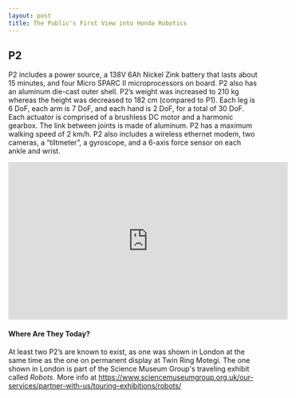 ```yaml
---
layout: post
title: The Public's First View into Honda Robotics 
---
```


## P2
  P2 includes a power source, a 138V 6Ah Nickel Zink battery that lasts about 15 minutes, and four Micro SPARC II microprocessors on board. P2 also has an aluminum die-cast outer shell. P2’s weight was increased to 210 kg whereas the height was decreased to 182 cm (compared to P1). Each leg is 6 DoF, each arm is 7 DoF, and each hand is 2 DoF, for a total of 30 DoF. Each actuator is comprised of a brushless DC motor and a harmonic gearbox. The link between joints is made of aluminum. P2 has a maximum walking speed of 2 km/h. P2 also includes a wireless ethernet modem, two cameras, a “tiltmeter”, a gyroscope, and a 6-axis force sensor on each ankle and wrist.


<iframe width="560" height="315" src="https://www.youtube.com/embed/FEXSqsW6rMM" title="YouTube video player" frameborder="0" allow="accelerometer; autoplay; clipboard-write; encrypted-media; gyroscope; picture-in-picture" allowfullscreen></iframe>


#### Where Are They Today?
  At least two P2’s are known to exist, as one was shown in London at the same time as the one on permanent display at Twin Ring Motegi. The one shown in London is part of the Science Museum Group's traveling exhibit called _Robots_. More info at <https://www.sciencemuseumgroup.org.uk/our-services/partner-with-us/touring-exhibitions/robots/>



